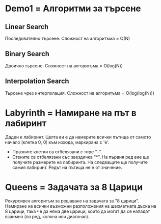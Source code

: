 # Demo1 = Алгоритми за търсене

## Linear Search
Последователно търсене.
Сложност на алгоритъма = O(N)

## Binary Search
Двоично търсене. 
Сложност на алгоритъма = O(log(N))

## Interpolation Search
Търсене чрез интерполация.
Сложност на алгоритъма = O(log(log(N)))

# Labyrinth = Намиране на път в лабиринт
Даден е лабиринт. Целта ви е да намерите всички пътища от самото начало (клетка 0, 0) към изхода, маркирана с 'e'.  
- Празните клетки са отбелязани с тире "-". 
- Стените са отбелязани със звездичка "*". 
На първия ред вие ще получите размерите на лабиринта. На следващите ще получите самия лабиринт. Редът на пътища не е от значение.

# Queens = Задачата за 8 Царици
Рекурсивен алгоритъм за решаване на задачата за "8 царици". 
Намиране  на всички възможни разположения на шахматната дъска на 8 царици, 
така че да няма две царици, които да могат да се нападат взаимно (по ред, колона или диагонал).

